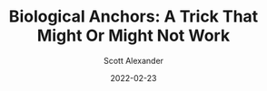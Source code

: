 ---
layout: podcast
title: "Biological Anchors: A Trick That Might Or Might Not Work"
author: Scott Alexander
description: https://astralcodexten.substack.com/p/biological-anchors-a-trick-that-might
date: 2022-02-23
length: 14012300
duration: 3503
guid: biological-anchors-a-trick-that-might
---